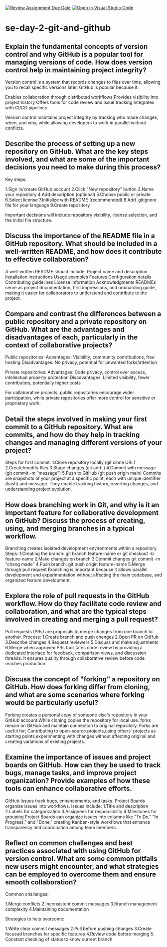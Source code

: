[![Review Assignment Due Date](https://classroom.github.com/assets/deadline-readme-button-22041afd0340ce965d47ae6ef1cefeee28c7c493a6346c4f15d667ab976d596c.svg)](https://classroom.github.com/a/8wgCKhpZ)
[![Open in Visual Studio Code](https://classroom.github.com/assets/open-in-vscode-2e0aaae1b6195c2367325f4f02e2d04e9abb55f0b24a779b69b11b9e10269abc.svg)](https://classroom.github.com/online_ide?assignment_repo_id=18447261&assignment_repo_type=AssignmentRepo)
# se-day-2-git-and-github
## Explain the fundamental concepts of version control and why GitHub is a popular tool for managing versions of code. How does version control help in maintaining project integrity?
Version control is a system that records changes to files over time, allowing you to recall specific versions later. GitHub is popular because it:

Enables collaboration through distributed workflows
Provides visibility into project history
Offers tools for code review and issue tracking
Integrates with CI/CD pipelines

Version control maintains project integrity by tracking who made changes, when, and why, while allowing developers to work in parallel without conflicts.

## Describe the process of setting up a new repository on GitHub. What are the key steps involved, and what are some of the important decisions you need to make during this process?
Key steps:

1.Sign in/create GitHub account
2.Click "New repository" button
3.Name your repository
4.Add description (optional)
5.Choose public or private
6.Select license
7.Initialize with README (recommended)
8.Add .gitignore file for your language
9.Create repository

Important decisions will include repository visibility, license selection, and the initial file structure.

## Discuss the importance of the README file in a GitHub repository. What should be included in a well-written README, and how does it contribute to effective collaboration?
A well-written README should include:
Project name and description
Installation instructions
Usage examples
Features
Configuration details
Contributing guidelines
License information
Acknowledgments
READMEs serve as project documentation, first impressions, and onboarding guide, making it easier for collaborators to understand and contribute to the project.
## Compare and contrast the differences between a public repository and a private repository on GitHub. What are the advantages and disadvantages of each, particularly in the context of collaborative projects?
Public repositories:
Advantages: Visibility, community contributions, free hosting
Disadvantages: No privacy, potential for unwanted forks/attention

Private repositories:
Advantages: Code privacy, control over access, intellectual property protection
Disadvantages: Limited visibility, fewer contributors, potentially higher costs

For collaborative projects, public repositories encourage wider participation, while private repositories offer more control for sensitive or proprietary work.

## Detail the steps involved in making your first commit to a GitHub repository. What are commits, and how do they help in tracking changes and managing different versions of your project?
Steps for first commit:
1.Clone repository locally (git clone URL)
2.Create/modify files
3.Stage changes (git add .)
4.Commit with message (git commit -m "message")
5.Push to GitHub (git push origin main)
Commits are snapshots of your project at a specific point, each with unique identifier (hash) and message. They enable tracking history, reverting changes, and understanding project evolution.

## How does branching work in Git, and why is it an important feature for collaborative development on GitHub? Discuss the process of creating, using, and merging branches in a typical workflow.
Branching creates isolated development environments within a repository. Steps:
1.Creating the branch: git branch feature-name or git checkout -b feature-name
2.Make changes on branch
3.Commit changes git commit -m "chang made"
4.Push branch: git push origin feature-name
5.Merge through pull request
Branching is important because it allows parallel development and experimentation without affecting the main codebase, and organized feature development.
## Explore the role of pull requests in the GitHub workflow. How do they facilitate code review and collaboration, and what are the typical steps involved in creating and merging a pull request?
Pull requests (PRs) are proposals to merge changes from one branch to another. Process:
1.Create branch and push changes
2.Open PR on GitHub
3.Describe changes
4.Request reviewers
5.Discuss and make adjustments
6.Merge when approved
PRs facilitates code review by providing a dedicated interface for feedback, comparison views, and discussion threads. It ensures quality through collaborative review before code reaches production.

## Discuss the concept of "forking" a repository on GitHub. How does forking differ from cloning, and what are some scenarios where forking would be particularly useful?
Forking creates a personal copy of someone else's repository in your GitHub account.While cloning copies the repository for local use.  forks remain on GitHub and maintain connection to original repository.
Forks are useful for; Contributing to open-source projects,using others' projects as starting points,experimenting with changes without affecting original and creating variations of existing projects.
## Examine the importance of issues and project boards on GitHub. How can they be used to track bugs, manage tasks, and improve project organization? Provide examples of how these tools can enhance collaborative efforts.
GitHub Issues track bugs, enhancements, and tasks. Project Boards organize issues into workflows.
Issues include:
1.Title and description
2.Labels for categorization
3.Assignees for responsibility
4.Milestones for grouping
Project Boards can organize issues into columns like "To Do," "In Progress," and "Done," creating Kanban-style workflows that enhance transparency and coordination among team members.
## Reflect on common challenges and best practices associated with using GitHub for version control. What are some common pitfalls new users might encounter, and what strategies can be employed to overcome them and ensure smooth collaboration?
Common challenges:

1.Merge conflicts
2.Inconsistent commit messages
3.Branch management complexity
4.Maintaining documentation

Strategies to help overcome:

1.Write clear commit messages
2.Pull before pushing changes
3.Create focused branches for specific features
4.Review code before merging
5. Constant checking of status to know current branch
